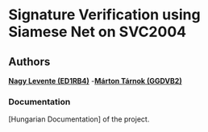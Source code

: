 # Signature Verification using Siamese Net on SVC2004

## Authors
 [**Nagy Levente (ED1RB4)**](https://github.com/nagylev)
-[**Márton Tárnok (GGDVB2)**](https://github.com/tamarci)

 ### Documentation
 [Hungarian Documentation] of the project.
 
